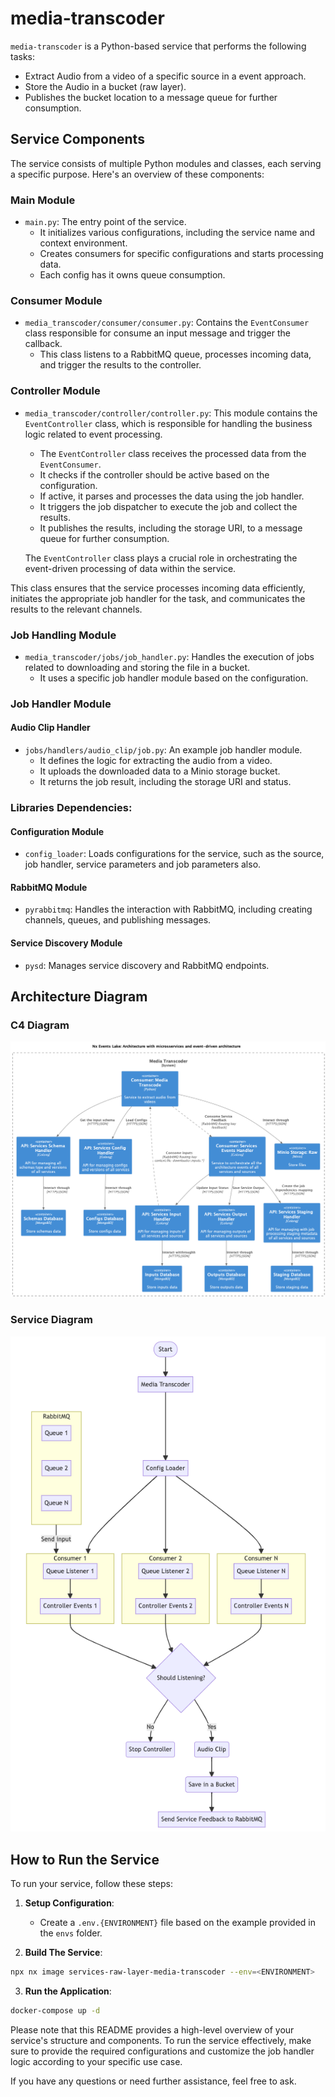 # media-transcoder

`media-transcoder` is a Python-based service that performs the following tasks:

- Extract Audio from a video of a specific source in a event approach.
- Store the Audio in a bucket (raw layer).
- Publishes the bucket location to a message queue for further consumption.

## Service Components

The service consists of multiple Python modules and classes, each serving a specific purpose. Here's an overview of these components:

### Main Module

- `main.py`: The entry point of the service.
  - It initializes various configurations, including the service name and context environment.
  - Creates consumers for specific configurations and starts processing data.
  - Each config has it owns queue consumption.

### Consumer Module

- `media_transcoder/consumer/consumer.py`: Contains the `EventConsumer` class responsible for consume an input message and trigger the callback.
  - This class listens to a RabbitMQ queue, processes incoming data, and trigger the results to the controller.

### Controller Module

- `media_transcoder/controller/controller.py`: This module contains the `EventController` class, which is responsible for handling the business logic related to event processing.

  - The `EventController` class receives the processed data from the `EventConsumer`.
  - It checks if the controller should be active based on the configuration.
  - If active, it parses and processes the data using the job handler.
  - It triggers the job dispatcher to execute the job and collect the results.
  - It publishes the results, including the storage URI, to a message queue for further consumption.

  The `EventController` class plays a crucial role in orchestrating the event-driven processing of data within the service.

This class ensures that the service processes incoming data efficiently, initiates the appropriate job handler for the task, and communicates the results to the relevant channels.

### Job Handling Module

- `media_transcoder/jobs/job_handler.py`: Handles the execution of jobs related to downloading and storing the file in a bucket.
  - It uses a specific job handler module based on the configuration.

### Job Handler Module

#### Audio Clip Handler

- `jobs/handlers/audio_clip/job.py`: An example job handler module.
  - It defines the logic for extracting the audio from a video.
  - It uploads the downloaded data to a Minio storage bucket.
  - It returns the job result, including the storage URI and status.



### Libraries Dependencies:

#### Configuration Module

- `config_loader`: Loads configurations for the service, such as the source, job handler, service parameters and job parameters also.

#### RabbitMQ Module

- `pyrabbitmq`: Handles the interaction with RabbitMQ, including creating channels, queues, and publishing messages.

#### Service Discovery Module

- `pysd`: Manages service discovery and RabbitMQ endpoints.

## Architecture Diagram

### C4 Diagram

![Architecture](docs/diagram/Architecture.png)

### Service Diagram

![Diagram](docs/diagram/diagram.png)


## How to Run the Service

To run your service, follow these steps:

1. **Setup Configuration**:

    - Create a `.env.{ENVIRONMENT}` file based on the example provided in the `envs` folder.

2. **Build The Service**:

```sh
npx nx image services-raw-layer-media-transcoder --env=<ENVIRONMENT>
```

3. **Run the Application**:

```sh
docker-compose up -d
```

Please note that this README provides a high-level overview of your service's structure and components. To run the service effectively, make sure to provide the required configurations and customize the job handler logic according to your specific use case.

If you have any questions or need further assistance, feel free to ask.